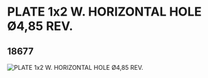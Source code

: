 # PLATE 1x2 W. HORIZONTAL HOLE Ø4,85 REV.
## 18677
![PLATE 1x2 W. HORIZONTAL HOLE Ø4,85 REV.](https://lc-www-live-s.legocdn.com/media/bricks/5/2/6089147.jpg)